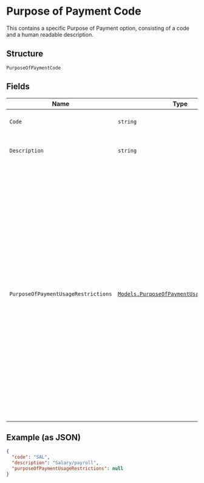 
# Purpose of Payment Code

This contains a specific Purpose of Payment option, consisting of a code and a human readable description.

## Structure

`PurposeOfPaymentCode`

## Fields

| Name | Type | Tags | Description |
|  --- | --- | --- | --- |
| `Code` | `string` | Required | VPL purpose of payment code. |
| `Description` | `string` | Required | Description of purpose of payment code. |
| `PurposeOfPaymentUsageRestrictions` | [`Models.PurposeOfPaymentUsageRestrictions`](../../doc/models/purpose-of-payment-usage-restrictions.md) | Required | Usage restrictions apply where a specified code is only acceptable for a given type of payer or beneficiary. This attribute indicates whether the code can be used for Individuals and/or Legal Entities, for both payer and beneficiary parties. Additional field specifications identify further data that is required, given the chosen Purpose of Payment. |

## Example (as JSON)

```json
{
  "code": "SAL",
  "description": "Salary/payroll",
  "purposeOfPaymentUsageRestrictions": null
}
```

